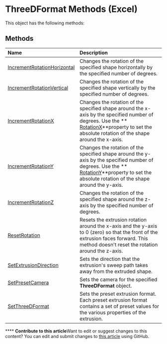 
# ThreeDFormat Methods (Excel)
This object has the following methods:

## Methods



|**Name**|**Description**|
|:-----|:-----|
| [IncrementRotationHorizontal](2f0d0123-59a9-a9ad-fbae-a008dd631c26.md)|Changes the rotation of the specified shape horizontally by the specified number of degrees.|
| [IncrementRotationVertical](09b5e785-9aac-6143-7fdf-630813654216.md)|Changes the rotation of the specified shape vertically by the specified number of degrees.|
| [IncrementRotationX](599f96ca-6a8a-3b9e-5d76-c053f3236522.md)|Changes the rotation of the specified shape around the x-axis by the specified number of degrees. Use the  ** [RotationX](e9866449-2d84-1e47-276b-69c2feec713c.md)**property to set the absolute rotation of the shape around the x-axis.|
| [IncrementRotationY](56dde624-a56d-41f1-3192-f4c5c28e0a66.md)|Changes the rotation of the specified shape around the y-axis by the specified number of degrees. Use the  ** [RotationY](71d6e255-eb1c-62bc-61f2-8b4f8be3ad6f.md)**property to set the absolute rotation of the shape around the y-axis.|
| [IncrementRotationZ](3301f928-81d4-3dba-121a-18c0a8aeef5f.md)|Changes the rotation of the specified shape around the z-axis by the specified number of degrees.|
| [ResetRotation](55173d20-2d13-d3a8-39db-6b1a161c6ea6.md)|Resets the extrusion rotation around the x-axis and the y-axis to 0 (zero) so that the front of the extrusion faces forward. This method doesn't reset the rotation around the z-axis.|
| [SetExtrusionDirection](363c3150-fa6d-fcb3-d61d-00a36b528387.md)|Sets the direction that the extrusion's sweep path takes away from the extruded shape.|
| [SetPresetCamera](53608d7d-6f18-a1c0-ae91-2e8b60e38f2c.md)|Sets the camera for the specified  **ThreeDFormat** object.|
| [SetThreeDFormat](64315607-991a-426e-e931-78432558832e.md)|Sets the preset extrusion format. Each preset extrusion format contains a set of preset values for the various properties of the extrusion.|

****   **Contribute to this article**Want to edit or suggest changes to this content? You can edit and submit changes to  [this article](https://github.com/jhershey00/VBA_Excel_Test/OpenXMLCon/articles/73e6fafc-6544-4b6f-9299-c9e3c6f6c53b.md) using GitHub.

